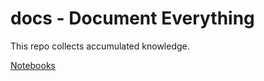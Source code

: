 # docs - Document Everything

This repo collects accumulated knowledge.

[Notebooks](python/ipython-notebooks.md)



